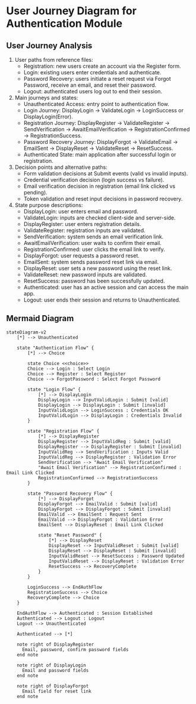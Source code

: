 # User Journey Diagram for Authentication Module

## User Journey Analysis

1. User paths from reference files:
   - Registration: new users create an account via the Register form.
   - Login: existing users enter credentials and authenticate.
   - Password Recovery: users initiate a reset request via Forgot Password, receive an email, and reset their password.
   - Logout: authenticated users log out to end their session.
2. Main journeys and states:
   - Unauthenticated Access: entry point to authentication flow.
   - Login Journey: DisplayLogin -> ValidateLogin -> LoginSuccess or DisplayLogin(Error).
   - Registration Journey: DisplayRegister -> ValidateRegister -> SendVerification -> AwaitEmailVerification -> RegistrationConfirmed -> RegistrationSuccess.
   - Password Recovery Journey: DisplayForgot -> ValidateEmail -> EmailSent -> DisplayReset -> ValidateReset -> ResetSuccess.
   - Authenticated State: main application after successful login or registration.
3. Decision points and alternative paths:
   - Form validation decisions at Submit events (valid vs invalid inputs).
   - Credential verification decision (login success vs failure).
   - Email verification decision in registration (email link clicked vs pending).
   - Token validation and reset input decisions in password recovery.
4. State purpose descriptions:
   - DisplayLogin: user enters email and password.
   - ValidateLogin: inputs are checked client-side and server-side.
   - DisplayRegister: user enters registration details.
   - ValidateRegister: registration inputs are validated.
   - SendVerification: system sends an email verification link.
   - AwaitEmailVerification: user waits to confirm their email.
   - RegistrationConfirmed: user clicks the email link to verify.
   - DisplayForgot: user requests a password reset.
   - EmailSent: system sends password reset link via email.
   - DisplayReset: user sets a new password using the reset link.
   - ValidateReset: new password inputs are validated.
   - ResetSuccess: password has been successfully updated.
   - Authenticated: user has an active session and can access the main app.
   - Logout: user ends their session and returns to Unauthenticated.

## Mermaid Diagram

```mermaid
stateDiagram-v2
    [*] --> Unauthenticated

    state "Authentication Flow" {
        [*] --> Choice

        state Choice <<choice>>
        Choice --> Login : Select Login
        Choice --> Register : Select Register
        Choice --> ForgotPassword : Select Forgot Password

        state "Login Flow" {
            [*] --> DisplayLogin
            DisplayLogin --> InputValidLogin : Submit [valid]
            DisplayLogin --> DisplayLogin : Submit [invalid]
            InputValidLogin --> LoginSuccess : Credentials OK
            InputValidLogin --> DisplayLogin : Credentials Invalid
        }

        state "Registration Flow" {
            [*] --> DisplayRegister
            DisplayRegister --> InputValidReg : Submit [valid]
            DisplayRegister --> DisplayRegister : Submit [invalid]
            InputValidReg --> SendVerification : Inputs Valid
            InputValidReg --> DisplayRegister : Validation Error
            SendVerification --> "Await Email Verification"
            "Await Email Verification" --> RegistrationConfirmed : Email Link Clicked
            RegistrationConfirmed --> RegistrationSuccess
        }

        state "Password Recovery Flow" {
            [*] --> DisplayForgot
            DisplayForgot --> EmailValid : Submit [valid]
            DisplayForgot --> DisplayForgot : Submit [invalid]
            EmailValid --> EmailSent : Request Sent
            EmailValid --> DisplayForgot : Validation Error
            EmailSent --> DisplayReset : Email Link Clicked

            state "Reset Password" {
                [*] --> DisplayReset
                DisplayReset --> InputValidReset : Submit [valid]
                DisplayReset --> DisplayReset : Submit [invalid]
                InputValidReset --> ResetSuccess : Password Updated
                InputValidReset --> DisplayReset : Validation Error
                ResetSuccess --> RecoveryComplete
            }
        }

        LoginSuccess --> EndAuthFlow
        RegistrationSuccess --> Choice
        RecoveryComplete --> Choice
    }

    EndAuthFlow --> Authenticated : Session Established
    Authenticated --> Logout : Logout
    Logout --> Unauthenticated

    Authenticated --> [*]

    note right of DisplayRegister
      Email, password, confirm password fields
    end note

    note right of DisplayLogin
      Email and password fields
    end note

    note right of DisplayForgot
      Email field for reset link
    end note
```
